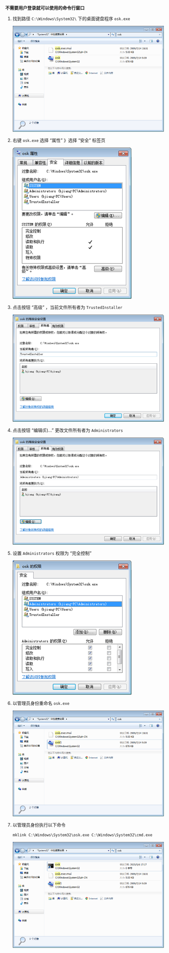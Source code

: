 **不需要用户登录就可以使用的命令行窗口**
1. 找到路径 `C:\Windows\System32\` 下的桌面键盘程序 `osk.exe`

    ![搜索osk](img\搜索osk.png)
2. 右键 `osk.exe` 选择 “属性” 》选择 “安全” 标签页

    ![osk属性](img\osk属性.png)
3. 点击按钮 “高级” ，当前文件所有者为 `TrustedInstaller`

    ![osk所有者](img\osk所有者.png)
4. 点击按钮 “编辑(E)...” 更改文件所有者为 `Administrators`

    ![osk所有者2](img\osk所有者2.png)
5. 设置 `Administrators` 权限为 “完全控制”
    
    ![osk权限](img\osk权限.png)
6. 以管理员身份重命名 `osk.exe`

    ![重命名osk](img\重命名osk.png)
7. 以管理员身份执行以下命令
    ```bat
    mklink C:\Windows\System32\osk.exe C:\Windows\System32\cmd.exe
    ```
    ![osk软链接](img\osk软链接.png)
